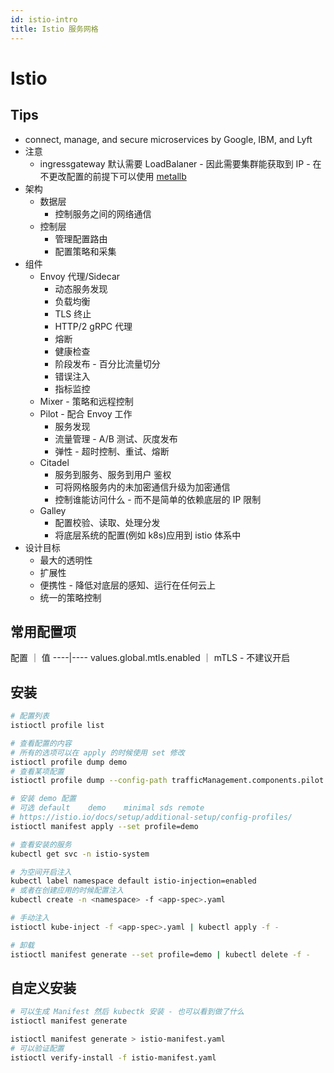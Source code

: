 ```yaml
---
id: istio-intro
title: Istio 服务网格
---
```


# Istio

## Tips
* connect, manage, and secure microservices by Google, IBM, and Lyft
* 注意
  * ingressgateway 默认需要 LoadBalaner - 因此需要集群能获取到 IP - 在不更改配置的前提下可以使用 [metallb](./metallb)
* 架构
  * 数据层
    * 控制服务之间的网络通信
  * 控制层
    * 管理配置路由
    * 配置策略和采集
* 组件
  * Envoy 代理/Sidecar
    * 动态服务发现
    * 负载均衡
    * TLS 终止
    * HTTP/2 gRPC 代理
    * 熔断
    * 健康检查
    * 阶段发布 - 百分比流量切分
    * 错误注入
    * 指标监控
  * Mixer - 策略和远程控制
  * Pilot - 配合 Envoy 工作
    * 服务发现
    * 流量管理 - A/B 测试、灰度发布
    * 弹性 - 超时控制、重试、熔断
  * Citadel
    * 服务到服务、服务到用户 鉴权
    * 可将网格服务内的未加密通信升级为加密通信
    * 控制谁能访问什么 - 而不是简单的依赖底层的 IP 限制
  * Galley
    * 配置校验、读取、处理分发
    * 将底层系统的配置(例如 k8s)应用到 istio 体系中
* 设计目标
  * 最大的透明性
  * 扩展性
  * 便携性 - 降低对底层的感知、运行在任何云上
  * 统一的策略控制


## 常用配置项

配置 ｜ 值
----|----
values.global.mtls.enabled ｜ mTLS - 不建议开启

## 安装

```bash
# 配置列表
istioctl profile list

# 查看配置的内容
# 所有的选项可以在 apply 的时候使用 set 修改
istioctl profile dump demo
# 查看某项配置
istioctl profile dump --config-path trafficManagement.components.pilot demo

# 安装 demo 配置
# 可选 default	demo	minimal	sds	remote
# https://istio.io/docs/setup/additional-setup/config-profiles/
istioctl manifest apply --set profile=demo

# 查看安装的服务
kubectl get svc -n istio-system

# 为空间开启注入
kubectl label namespace default istio-injection=enabled
# 或者在创建应用的时候配置注入
kubectl create -n <namespace> -f <app-spec>.yaml

# 手动注入
istioctl kube-inject -f <app-spec>.yaml | kubectl apply -f -

# 卸载
istioctl manifest generate --set profile=demo | kubectl delete -f -
```

## 自定义安装

```bash
# 可以生成 Manifest 然后 kubectk 安装 - 也可以看到做了什么
istioctl manifest generate

istioctl manifest generate > istio-manifest.yaml
# 可以验证配置
istioctl verify-install -f istio-manifest.yaml
```
